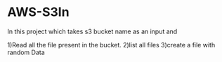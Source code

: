# AWS-S3In 
In this project which takes s3 bucket name as an input and

1)Read all the file present in the bucket.
2)list all files
3)create a file with random Data
